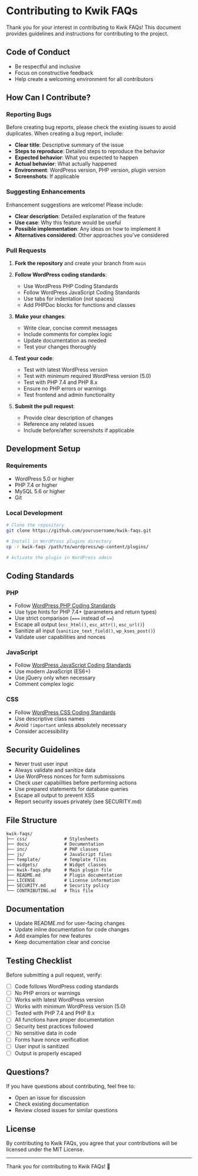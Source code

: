 # Contributing to Kwik FAQs

Thank you for your interest in contributing to Kwik FAQs! This document provides guidelines and instructions for contributing to the project.

## Code of Conduct

- Be respectful and inclusive
- Focus on constructive feedback
- Help create a welcoming environment for all contributors

## How Can I Contribute?

### Reporting Bugs

Before creating bug reports, please check the existing issues to avoid duplicates. When creating a bug report, include:

- **Clear title**: Descriptive summary of the issue
- **Steps to reproduce**: Detailed steps to reproduce the behavior
- **Expected behavior**: What you expected to happen
- **Actual behavior**: What actually happened
- **Environment**: WordPress version, PHP version, plugin version
- **Screenshots**: If applicable

### Suggesting Enhancements

Enhancement suggestions are welcome! Please include:

- **Clear description**: Detailed explanation of the feature
- **Use case**: Why this feature would be useful
- **Possible implementation**: Any ideas on how to implement it
- **Alternatives considered**: Other approaches you've considered

### Pull Requests

1. **Fork the repository** and create your branch from `main`
2. **Follow WordPress coding standards**:
   - Use WordPress PHP Coding Standards
   - Follow WordPress JavaScript Coding Standards
   - Use tabs for indentation (not spaces)
   - Add PHPDoc blocks for functions and classes

3. **Make your changes**:
   - Write clear, concise commit messages
   - Include comments for complex logic
   - Update documentation as needed
   - Test your changes thoroughly

4. **Test your code**:
   - Test with latest WordPress version
   - Test with minimum required WordPress version (5.0)
   - Test with PHP 7.4 and PHP 8.x
   - Ensure no PHP errors or warnings
   - Test frontend and admin functionality

5. **Submit the pull request**:
   - Provide clear description of changes
   - Reference any related issues
   - Include before/after screenshots if applicable

## Development Setup

### Requirements

- WordPress 5.0 or higher
- PHP 7.4 or higher
- MySQL 5.6 or higher
- Git

### Local Development

```bash
# Clone the repository
git clone https://github.com/yourusername/kwik-faqs.git

# Install in WordPress plugins directory
cp -r kwik-faqs /path/to/wordpress/wp-content/plugins/

# Activate the plugin in WordPress admin
```

## Coding Standards

### PHP

- Follow [WordPress PHP Coding Standards](https://developer.wordpress.org/coding-standards/wordpress-coding-standards/php/)
- Use type hints for PHP 7.4+ (parameters and return types)
- Use strict comparison (`===` instead of `==`)
- Escape all output (`esc_html()`, `esc_attr()`, `esc_url()`)
- Sanitize all input (`sanitize_text_field()`, `wp_kses_post()`)
- Validate user capabilities and nonces

### JavaScript

- Follow [WordPress JavaScript Coding Standards](https://developer.wordpress.org/coding-standards/wordpress-coding-standards/javascript/)
- Use modern JavaScript (ES6+)
- Use jQuery only when necessary
- Comment complex logic

### CSS

- Follow [WordPress CSS Coding Standards](https://developer.wordpress.org/coding-standards/wordpress-coding-standards/css/)
- Use descriptive class names
- Avoid `!important` unless absolutely necessary
- Consider accessibility

## Security Guidelines

- Never trust user input
- Always validate and sanitize data
- Use WordPress nonces for form submissions
- Check user capabilities before performing actions
- Use prepared statements for database queries
- Escape all output to prevent XSS
- Report security issues privately (see SECURITY.md)

## File Structure

```
kwik-faqs/
├── css/              # Stylesheets
├── docs/             # Documentation
├── inc/              # PHP classes
├── js/               # JavaScript files
├── template/         # Template files
├── widgets/          # Widget classes
├── kwik-faqs.php     # Main plugin file
├── README.md         # Plugin documentation
├── LICENSE           # License information
├── SECURITY.md       # Security policy
└── CONTRIBUTING.md   # This file
```

## Documentation

- Update README.md for user-facing changes
- Update inline documentation for code changes
- Add examples for new features
- Keep documentation clear and concise

## Testing Checklist

Before submitting a pull request, verify:

- [ ] Code follows WordPress coding standards
- [ ] No PHP errors or warnings
- [ ] Works with latest WordPress version
- [ ] Works with minimum WordPress version (5.0)
- [ ] Tested with PHP 7.4 and PHP 8.x
- [ ] All functions have proper documentation
- [ ] Security best practices followed
- [ ] No sensitive data in code
- [ ] Forms have nonce verification
- [ ] User input is sanitized
- [ ] Output is properly escaped

## Questions?

If you have questions about contributing, feel free to:

- Open an issue for discussion
- Check existing documentation
- Review closed issues for similar questions

## License

By contributing to Kwik FAQs, you agree that your contributions will be licensed under the MIT License.

---

Thank you for contributing to Kwik FAQs! 🎉
